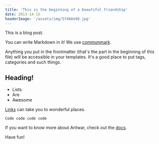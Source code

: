 ```yaml
---
title: 'This is the beginning of a beautiful friendship'
date: 2013-14-15
headerImage: '/assets/img/5f468e98.jpg'
---
```

This is a blog post.

You can write Markdown in it! We use [commonmark](http://commonmark.org/).

Anything you put in the frontmatter (that's the part in the beginning of this file) will be accessible in your templates. It's a good place to put tags, categories and such things.

## Heading!
- Lists
- Are
- Awesome


[Links](https://www.youtube.com/watch?v=dQw4w9WgXcQ) can take you to wonderful places.

`Code code code code`

If you want to know more about Antwar, check out the [docs](https://www.youtube.com/watch?v=dQw4w9WgXcQ).

Have fun!
